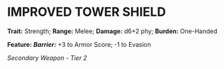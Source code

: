 ﻿# IMPROVED TOWER SHIELD

**Trait:** Strength; **Range:** Melee; **Damage:** d6+2 phy; **Burden:** One-Handed

**Feature:** ***Barrier:*** +3 to Armor Score; -1 to Evasion

*Secondary Weapon - Tier 2*
